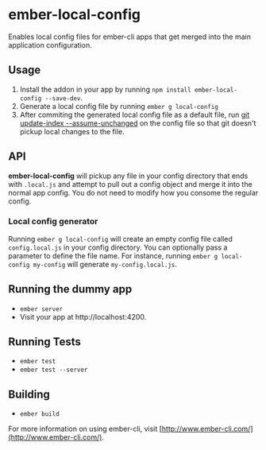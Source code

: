 # ember-local-config

Enables local config files for ember-cli apps that get merged into the main application configuration.

## Usage

1. Install the addon in your app by running `npm install ember-local-config --save-dev`.
2. Generate a local config file by running `ember g local-config`
3. After commiting the generated local config file as a default file, run [git update-index --assume-unchanged](http://git-scm.com/docs/git-update-index) on the config file so that git doesn't pickup local changes to the file.

## API

**ember-local-config** will pickup any file in your config directory that ends with `.local.js` and attempt to pull out a config object and merge it into the normal app config. You do not need to modify how you consome the regular config.

### Local config generator

Running `ember g local-config` will create an empty config file called `config.local.js` in your config directory. You can optionally pass a parameter to define the file name. For instance, running `ember g local-config my-config` will generate `my-config.local.js`.

## Running the dummy app

* `ember server`
* Visit your app at http://localhost:4200.

## Running Tests

* `ember test`
* `ember test --server`

## Building

* `ember build`

For more information on using ember-cli, visit [http://www.ember-cli.com/](http://www.ember-cli.com/).
